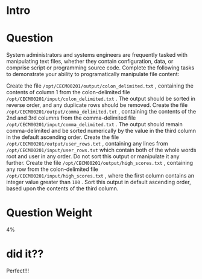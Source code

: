 
# Intro



# Question

System administrators and systems engineers are frequently tasked with manipulating text files, whether they contain configuration, data, or comprise script or programming source code. Complete the following tasks to demonstrate your ability to programatically manipulate file content:

Create the file `/opt/CECM00201/output/colon_delimited.txt` , containing the contents of column 1 from the colon-delimited file `/opt/CECM00201/input/colon_delimited.txt` . The output should be sorted in reverse order, and any duplicate rows should be removed.
Create the file `/opt/CECM00201/output/comma_delimited.txt` , containing the contents of the 2nd and 3rd columns from the comma-delimited file `/opt/CECM00201/input/comma_delimited.txt` . The output should remain comma-delimited and be sorted numerically by the value in the third column in the default ascending order.
Create the file `/opt/CECM00201/output/user_rows.txt` , containing any lines from `/opt/CECM00201/input/user_rows.txt` which contain both of the whole words root and user in any order. Do not sort this output or manipulate it any further.
Create the file `/opt/CECM00201/output/high_scores.txt` , containing any row from the colon-delimited file `/opt/CECM00201/input/high_scores.txt` , where the first column contains an integer value greater than `100` . Sort this output in default ascending order, based upon the contents of the third column.

# Question Weight

4%

# did it??

Perfect!!!

